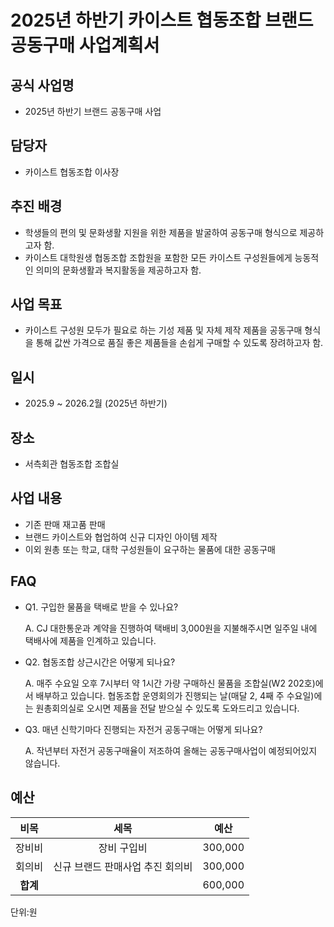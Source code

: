 2025년 하반기 카이스트 협동조합 브랜드 공동구매 사업계획서
===

## 공식 사업명
- 2025년 하반기 브랜드 공동구매 사업

## 담당자
- 카이스트 협동조합 이사장

## 추진 배경
- 학생들의 편의 및 문화생활 지원을 위한 제품을 발굴하여 공동구매 형식으로 제공하고자 함.
- 카이스트 대학원생 협동조합 조합원을 포함한 모든 카이스트 구성원들에게 능동적인 의미의 문화생활과 복지활동을 제공하고자 함.


## 사업 목표
- 카이스트 구성원 모두가 필요로 하는 기성 제품 및 자체 제작 제품을 공동구매 형식을 통해 값싼 가격으로 품질 좋은 제품들을 손쉽게 구매할 수 있도록 장려하고자 함.

## 일시
- 2025.9 ~ 2026.2월 (2025년 하반기)

## 장소
- 서측회관 협동조합 조합실

## 사업 내용
- 기존 판매 재고품 판매
- 브랜드 카이스트와 협업하여 신규 디자인 아이템 제작
- 이외 원총 또는 학교, 대학 구성원들이 요구하는 물품에 대한 공동구매

## FAQ
- Q1. 구입한 물품을 택배로 받을 수 있나요? 

    A. CJ 대한통운과 계약을 진행하여 택배비 3,000원을 지불해주시면 일주일 내에 택배사에 제품을 인계하고 있습니다. 

- Q2. 협동조합 상근시간은 어떻게 되나요?

    A. 매주 수요일 오후 7시부터 약 1시간 가량 구매하신 물품을 조합실(W2 202호)에서 배부하고 있습니다. 협동조합 운영회의가 진행되는 날(매달 2, 4째 주 수요일)에는 원총회의실로 오시면 제품을 전달 받으실 수 있도록 도와드리고 있습니다. 

- Q3. 매년 신학기마다 진행되는 자전거 공동구매는 어떻게 되나요? 

    A. 작년부터 자전거 공동구매율이 저조하여 올해는 공동구매사업이 예정되어있지 않습니다. 


## 예산

| **비목**  |      **세목**       | **예산**  |
|:-------:|:-----------------:|:-------:|
|  장비비  | 장비 구입비 | 300,000 |
|  회의비  | 신규 브랜드 판매사업 추진 회의비 | 300,000 |
|  **합계** |            | 600,000 |

단위:원
